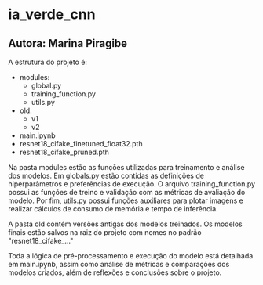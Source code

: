 # ia_verde_cnn

## Autora: Marina Piragibe

A estrutura do projeto é:

- modules:
    - global.py
    - training_function.py
    - utils.py
- old:
    - v1
    - v2
- main.ipynb
- resnet18_cifake_finetuned_float32.pth
- resnet18_cifake_pruned.pth

Na pasta modules estão as funções utilizadas para treinamento e análise dos modelos. Em globals.py estão contidas as definições de hiperparâmetros e preferências de execução. O arquivo training_function.py possui as funções de treino e validação com as métricas de avaliação do modelo. Por fim, utils.py possui funções auxiliares para plotar imagens e realizar cálculos de consumo de memória e tempo de inferência.

A pasta old contém versões antigas dos modelos treinados. Os modelos finais estão salvos na raiz do projeto com nomes no padrão "resnet18_cifake_..."

Toda a lógica de pré-processamento e execução do modelo está detalhada em main.ipynb, assim como análise de métricas e comparações dos modelos criados, além de reflexões e conclusões sobre o projeto.

